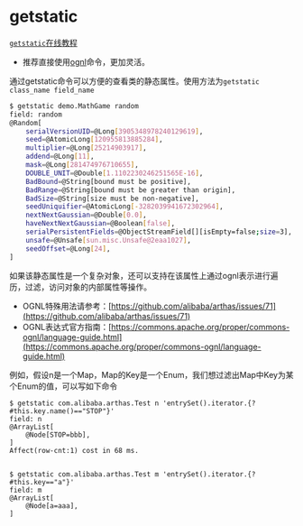 getstatic
===

[`getstatic`在线教程](https://arthas.aliyun.com/doc/arthas-tutorials.html?language=cn&id=command-getstatic)

* 推荐直接使用[ognl](ognl.md)命令，更加灵活。

通过getstatic命令可以方便的查看类的静态属性。使用方法为`getstatic class_name field_name`


```bash
$ getstatic demo.MathGame random
field: random
@Random[
    serialVersionUID=@Long[3905348978240129619],
    seed=@AtomicLong[120955813885284],
    multiplier=@Long[25214903917],
    addend=@Long[11],
    mask=@Long[281474976710655],
    DOUBLE_UNIT=@Double[1.1102230246251565E-16],
    BadBound=@String[bound must be positive],
    BadRange=@String[bound must be greater than origin],
    BadSize=@String[size must be non-negative],
    seedUniquifier=@AtomicLong[-3282039941672302964],
    nextNextGaussian=@Double[0.0],
    haveNextNextGaussian=@Boolean[false],
    serialPersistentFields=@ObjectStreamField[][isEmpty=false;size=3],
    unsafe=@Unsafe[sun.misc.Unsafe@2eaa1027],
    seedOffset=@Long[24],
]
```

如果该静态属性是一个复杂对象，还可以支持在该属性上通过ognl表示进行遍历，过滤，访问对象的内部属性等操作。

* OGNL特殊用法请参考：[https://github.com/alibaba/arthas/issues/71](https://github.com/alibaba/arthas/issues/71)
* OGNL表达式官方指南：[https://commons.apache.org/proper/commons-ognl/language-guide.html](https://commons.apache.org/proper/commons-ognl/language-guide.html)


例如，假设n是一个Map，Map的Key是一个Enum，我们想过滤出Map中Key为某个Enum的值，可以写如下命令

```
$ getstatic com.alibaba.arthas.Test n 'entrySet().iterator.{? #this.key.name()=="STOP"}'
field: n
@ArrayList[
    @Node[STOP=bbb],
]
Affect(row-cnt:1) cost in 68 ms.


$ getstatic com.alibaba.arthas.Test m 'entrySet().iterator.{? #this.key=="a"}'
field: m
@ArrayList[
    @Node[a=aaa],
]
```